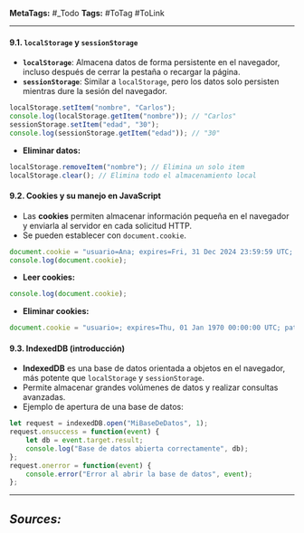 **MetaTags:** #_Todo
**Tags:** #ToTag #ToLink
- - -

#### **9.1. `localStorage` y `sessionStorage`**
- **`localStorage`**: Almacena datos de forma persistente en el navegador, incluso después de cerrar la pestaña o recargar la página.
- **`sessionStorage`**: Similar a `localStorage`, pero los datos solo persisten mientras dure la sesión del navegador.
```  js
localStorage.setItem("nombre", "Carlos");
console.log(localStorage.getItem("nombre")); // "Carlos"
sessionStorage.setItem("edad", "30");
console.log(sessionStorage.getItem("edad")); // "30"
```
- **Eliminar datos:**
```js
localStorage.removeItem("nombre"); // Elimina un solo item
localStorage.clear(); // Elimina todo el almacenamiento local
```

#### **9.2. Cookies y su manejo en JavaScript**
- Las **cookies** permiten almacenar información pequeña en el navegador y enviarla al servidor en cada solicitud HTTP.
- Se pueden establecer con `document.cookie`.
```js
document.cookie = "usuario=Ana; expires=Fri, 31 Dec 2024 23:59:59 UTC; path=/";
console.log(document.cookie);
```
- **Leer cookies:**
```js
console.log(document.cookie);
```
- **Eliminar cookies:**
```js
document.cookie = "usuario=; expires=Thu, 01 Jan 1970 00:00:00 UTC; path=/";
```

#### **9.3. IndexedDB (introducción)**
- **IndexedDB** es una base de datos orientada a objetos en el navegador, más potente que `localStorage` y `sessionStorage`.
- Permite almacenar grandes volúmenes de datos y realizar consultas avanzadas.
- Ejemplo de apertura de una base de datos:
```js
let request = indexedDB.open("MiBaseDeDatos", 1);
request.onsuccess = function(event) {
    let db = event.target.result;
    console.log("Base de datos abierta correctamente", db);
};
request.onerror = function(event) {
    console.error("Error al abrir la base de datos", event);
};
```

- - - 
## ***Sources:***
